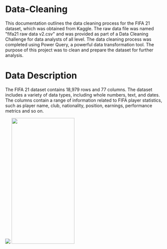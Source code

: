 # Data-Cleaning
This documentation outlines the data cleaning process for the FIFA 21 dataset, which was obtained from Kaggle. The raw data file was named "fifa21 raw data v2.csv" and was provided as part of a Data Cleaning Challenge for data analysts of all level. The data cleaning process was completed using Power Query, a powerful data transformation tool. The purpose of this project was to clean and prepare the dataset for further analysis.

# Data Description
The FIFA 21 dataset contains 18,979 rows and 77 columns. The dataset includes a variety of data types, including whole numbers, text, and dates. The columns contain a range of information related to FIFA player statistics, such as player name, club, nationality, position, earnings, performance metrics and so on.

<img src="https:https://user-images.githubusercontent.com/127836795/224990469-c430c67c-abc4-4bf2-bba6-bf10af778339.jpg" />
          
<img src="https://camo.githubusercontent.com/..." data-canonical-src="https://gyazo.com/eb5c5741b6a9a16c692170a41a49c858.png" width="200" height="400" />
